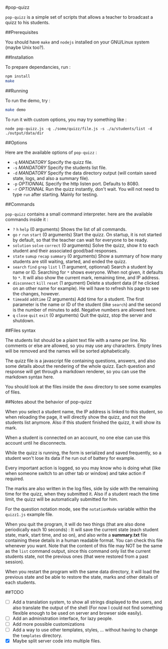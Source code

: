 #pop-quizz

`pop-quizz` is a simple set of scripts that allows a teacher to broadcast a quizz to his students.

##Prerequisites

You should have `make` and `nodejs` installed on your GNU/Linux system (maybe Unix too?).

##Installation

To prepare dependancies, run :

```sh
npm install
make
```

##Running

To run the demo, try :

```sh
make demo
```

To run it with custom options, you may try something like :

```
node pop-quizz.js -q ./some/quizz/file.js -s ./a/students/list -d ./output/data/dir
```

##Options

Here are the available options of `pop-quizz` :

- `-q` *MANDATORY* Specify the quizz file.
- `-s` *MANDATORY* Specify the students list file.
- `-d` *MANDATORY* Specify the data directory output (will contain saved state, logs, and also a summary file).
- `-p` *OPTIONNAL* Specify the http listen port. Defaults to 8080.
- `-r` *OPTIONNAL* Run the quizz instantly, don't wait. You will not need to type `run` after starting. Mainly for testing.

##Commands

`pop-quizz` contains a small command interpreter. here are the available commands inside it :

- `?` `h` `help` (0 arguments) Shows the list of all commands.
- `go` `r` `run` `start` (0 arguments) Start the quizz. On startup, it is not started by default, so that the teacher can wait for everyone to be ready.
- `solution` `solve` `correct` (0 arguments) Solve the quizz, show it to each student and their associated good/bad responses.
- `state` `sumup` `recap` `summary` (0 arguments) Show a summary of how many students are still waiting, started, and ended the quizz. 
- `search` `find` `grep` `list` `l` (1 argument, optionnal) Search a student by name or ID. Searching for `*` shows everyone. When not given, it defaults to `*`. It will also show the current mark, remaining time, and IP address.
- `disconnect` `kill` `reset` (1 argument) Delete a student data (if he clicked on an other name for example). He will have to refresh his page to see the changes, however.
- `timeadd` `addtime` (2 arguments) Add time for a student. The first parameter is the name or ID of the student (like `search`) and the second is the number of minutes to add. Negative numbers are allowed here.
- `q` `close` `quit` `exit` (0 arguments) Quit the quizz, stop the server and shutdown.

##Files syntax

The students list should be a plaint text file with a name per line. No comments or else are allowed, so you may use any characters. Empty lines will be removed and the names will be sorted alphabetically.

The quizz file is a javascript file containing questions, answers, and also some details about the rendering of the whole quizz. Each question and response will get through a markdown renderer, so you can use the markdown syntax here.

You should look at the files inside the `demo` directory to see some examples of files.

##Notes about the behavior of pop-quizz

When you select a student name, the IP address is linked to this student, so when reloading the page, it will directly show the quizz, and not the students list anymore. Also if this student finished the quizz, it will show its mark.

When a student is connected on an account, no one else can use this account until he disconnects.

While the quizz is running, the form is serialized and saved frequently, so a student won't lose its data if he run out of battery for example.

Every important action is logged, so you may know who is doing what (like when someone switch to an other tab or window) and take action if required.

The marks are also written in the log files, side by side with the remaining time for the quizz, when they submitted it. Also if a student reach the time limit, the quizz will be automatically submitted for him.

For the question notation mode, see the `notationMode` variable within the `quizz1.js` example file.

When you quit the program, it will do two things (that are also done periodically each 10 seconds) : It will save the current state (each student state, mark, start time, and so on), and also write a **summary.txt** file containing these details in a human readable format. You can check this file whenever you want.
Note that the content of this file may NOT be the same as the `list` command output, since this command only list the current students state, not the previous ones (that were restored from a past session).

When you restart the program with the same data directory, it will load the previous state and be able to restore the state, marks and other details of each students.

##TODO

- [ ] Add a translation system, to show all strings displayed to the users, and also translate the output of the shell (For now I could not find something flexible enough to be used on server and browser side easily).
- [ ] Add an administration interface, for lazy people.
- [ ] Add more possible customizations
- [ ] Add a way to use other templates, styles, ... without having to change the `templates` directory.
- [x] Maybe split server code into multiple files.
